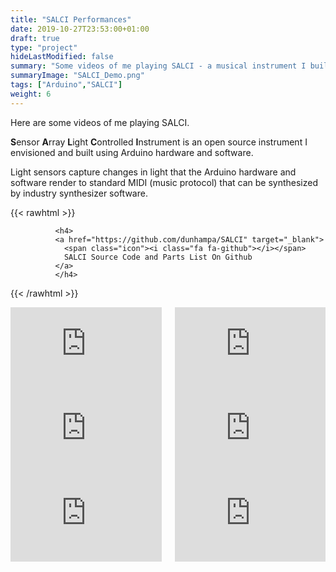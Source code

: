 ```yaml
---
title: "SALCI Performances"
date: 2019-10-27T23:53:00+01:00
draft: true
type: "project"
hideLastModified: false
summary: "Some videos of me playing SALCI - a musical instrument I built using open source hardware and sorftware"
summaryImage: "SALCI_Demo.png"
tags: ["Arduino","SALCI"]
weight: 6
---
```


Here are some videos of me playing SALCI. 

**S**ensor **A**rray **L**ight **C**ontrolled **I**nstrument is an open source  instrument I envisioned and built using Arduino hardware and software.

Light sensors capture changes in light that the Arduino hardware and software render to standard MIDI (music protocol) that can be synthesized by industry synthesizer software.

{{< rawhtml >}}
            
              <h4>
              <a href="https://github.com/dunhampa/SALCI" target="_blank">
                <span class="icon"><i class="fa fa-github"></i></span>
                SALCI Source Code and Parts List On Github
              </a>
              </h4>
         

{{< /rawhtml >}}

<div class="columns">
<div class="column is-6">
	<div style="position:relative;padding-top:56.25%;">
	  <iframe src="https://www.youtube.com/embed/yWSs64QKAcg" frameborder="0" allowfullscreen
	    style="position:absolute;top:0;left:0;width:100%;height:100%;"></iframe>
	</div>
	</div>
<div class="column is-6">
	<div style="position:relative;padding-top:56.25%;">
	  <iframe src="https://www.youtube.com/embed/x3eckIDz-VE" frameborder="0" allowfullscreen
	    style="position:absolute;top:0;left:0;width:100%;height:100%;"></iframe>
	</div>
	</div>

</div>



<div class="columns">
<div class="column is-6">
	<div style="position:relative;padding-top:56.25%;">
	  <iframe src="https://www.youtube.com/embed/LwjbtF24L3s" frameborder="0" allowfullscreen
	    style="position:absolute;top:0;left:0;width:100%;height:100%;"></iframe>
	</div>
	</div>
<div class="column is-6">
	<div style="position:relative;padding-top:56.25%;">
	  <iframe src="https://www.youtube.com/embed/zSLRRfacPqs" frameborder="0" allowfullscreen
	    style="position:absolute;top:0;left:0;width:100%;height:100%;"></iframe>
	</div>
	</div>

</div>


<div class="columns">
<div class="column is-6">
	<div style="position:relative;padding-top:56.25%;">
	  <iframe src="https://www.youtube.com/embed/VT8WdKrUeNs" frameborder="0" allowfullscreen
	    style="position:absolute;top:0;left:0;width:100%;height:100%;"></iframe>
	</div>
	</div>
<div class="column is-6">
	<div style="position:relative;padding-top:56.25%;">
	  <iframe src="https://www.youtube.com/embed/aOFJRhARtGI" frameborder="0" allowfullscreen
	    style="position:absolute;top:0;left:0;width:100%;height:100%;"></iframe>
	</div>
	</div>

</div>







